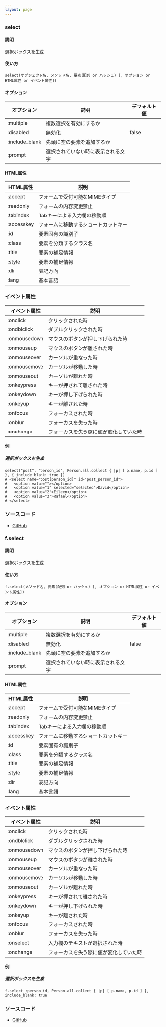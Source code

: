 ```yaml
---
layout: page
---
```

### select
#### 説明
選択ボックスを生成

#### 使い方
    select(オブジェクト名, メソッド名, 要素(配列 or ハッシュ) [, オプション or HTML属性 or イベント属性])

#### オプション

オプション       | 説明                         | デフォルト値
-------------- | ---------------------------- | ----
:multiple      | 複数選択を有効にするか           |
:disabled      | 無効化                        | false
:include_blank | 先頭に空の要素を追加するか        |
:prompt        | 選択されていない時に表示される文字 |

#### HTML属性

HTML属性     | 説明
------------ | -------------------------
:accept      | フォームで受付可能なMIMEタイプ
:readonly    | フォームの内容変更禁止
:tabindex    | Tabキーによる入力欄の移動順
:accesskey   | フォームに移動するショートカットキー
:id          | 要素固有の識別子
:class       | 要素を分類するクラス名
:title       | 要素の補足情報
:style       | 要素の補足情報
:dir         | 表記方向
:lang        | 基本言語

### イベント属性

イベント属性     | 説明
-------------|--------------------
:onclick     | クリックされた時
:ondblclick  | ダブルクリックされた時
:onmousedown | マウスのボタンが押し下げられた時
:onmouseup   | マウスのボタンが離された時
:onmouseover | カーソルが重なった時
:onmousemove | カーソルが移動した時
:onmouseout  | カーソルが離れた時
:onkeypress  | キーが押されて離された時
:onkeydown   | キーが押し下げられた時
:onkeyup     | キーが離された時
:onfocus     | フォーカスされた時
:onblur      | フォーカスを失った時
:onchange    | フォーカスを失う際に値が変化していた時

#### 例
##### 選択ボックスを生成
    select("post", "person_id", Person.all.collect { |p| [ p.name, p.id ] }, { include_blank: true })
    # <select name="post[person_id]" id="post_person_id">
    #   <option value=""></option>
    #   <option value="1" selected="selected">David</option>
    #   <option value="2">Eileen</option>
    #   <option value="3">Rafael</option>
    # </select>

### ソースコード
* [GitHub](https://github.com/rails/rails/blob/f33d52c95217212cbacc8d5e44b5a8e3cdc6f5b3/actionview/lib/action_view/helpers/form_options_helper.rb#L164)

### f.select
#### 説明
選択ボックスを生成

#### 使い方
    f.select(メソッド名, 要素(配列 or ハッシュ) [, オプション or HTML属性 or イベント属性])

#### オプション

オプション       | 説明                         | デフォルト値
-------------- | ---------------------------- | ----
:multiple      | 複数選択を有効にするか           |
:disabled      | 無効化                        | false
:include_blank | 先頭に空の要素を追加するか        |
:prompt        | 選択されていない時に表示される文字 |

#### HTML属性

HTML属性     | 説明
------------ | -------------------------
:accept      | フォームで受付可能なMIMEタイプ
:readonly    | フォームの内容変更禁止
:tabindex    | Tabキーによる入力欄の移動順
:accesskey   | フォームに移動するショートカットキー
:id          | 要素固有の識別子
:class       | 要素を分類するクラス名
:title       | 要素の補足情報
:style       | 要素の補足情報
:dir         | 表記方向
:lang        | 基本言語

### イベント属性

イベント属性     | 説明
-------------|--------------------
:onclick     | クリックされた時
:ondblclick  | ダブルクリックされた時
:onmousedown | マウスのボタンが押し下げられた時
:onmouseup   | マウスのボタンが離された時
:onmouseover | カーソルが重なった時
:onmousemove | カーソルが移動した時
:onmouseout  | カーソルが離れた時
:onkeypress  | キーが押されて離された時
:onkeydown   | キーが押し下げられた時
:onkeyup     | キーが離された時
:onfocus     | フォーカスされた時
:onblur      | フォーカスを失った時
:onselect    | 入力欄のテキストが選択された時
:onchange    | フォーカスを失う際に値が変化していた時

#### 例
##### 選択ボックスを生成
    f.select :person_id, Person.all.collect { |p| [ p.name, p.id ] }, include_blank: true

### ソースコード
* [GitHub](https://github.com/rails/rails/blob/f33d52c95217212cbacc8d5e44b5a8e3cdc6f5b3/actionview/lib/action_view/helpers/form_options_helper.rb#L831)